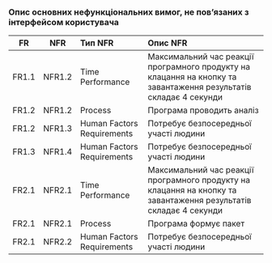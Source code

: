 ### Опис основних нефункціональних вимог, не пов’язаних з інтерфейсом користувача
|FR|NFR|Тип NFR|Опис NFR|
|:-----:|:-----:|:-----|:-----|
|FR1.1|NFR1.2|Time Performance|Максимальний час реакції програмного продукту на клацання на кнопку та завантаження результатів складає 4 секунди|
|FR1.2|NFR1.2|Process|Програма проводить аналіз|
|FR1.2|NFR1.3|Human Factors Requirements|Потребує безпосередньої участі людини|
|FR1.3|NFR1.4|Human Factors Requirements|Потребує безпосередньої участі людини|
|FR2.1|NFR2.1|Time Performance|Максимальний час реакції програмного продукту на клацання на кнопку та завантаження результатів складає 4 секунди|
|FR2.1|NFR2.1|Process|Програма формує пакет|
|FR2.1|NFR2.2|Human Factors Requirements|Потребує безпосередньої участі людини|
